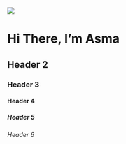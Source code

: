 <img src="https://i.pinimg.com/originals/ee/e0/c1/eee0c1dc806da44930fc6eb26b94a737.gif">

# Hi There, I’m Asma
## Header 2
### Header 3
#### Header 4
##### Header 5
###### Header 6


